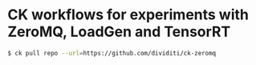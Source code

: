 # CK workflows for experiments with ZeroMQ, LoadGen and TensorRT

```bash
$ ck pull repo --url=https://github.com/dividiti/ck-zeromq
```
